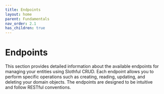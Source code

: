 ```yaml
---
title: Endpoints
layout: home
parent: Fundamentals
nav_order: 2.1
has_children: true
---
```


# Endpoints

This section provides detailed information about the available endpoints for managing your entities using Slothful CRUD. Each endpoint allows you to perform specific operations such as creating, reading, updating, and deleting your domain objects. The endpoints are designed to be intuitive and follow RESTful conventions.